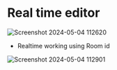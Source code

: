 # Real time editor

![Screenshot 2024-05-04 112620](https://github.com/dheeraj9918/realtime_editor/assets/136745393/e0278a0f-02b3-4914-ac33-d0d5acfac4e6)

- Realtime working using Room id
 
![Screenshot 2024-05-04 112901](https://github.com/dheeraj9918/realtime_editor/assets/136745393/e4c7d2c3-89c2-437e-8d64-26f90c957b08)

